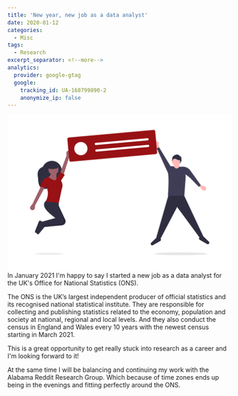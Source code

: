 ```yaml
---
title: 'New year, new job as a data analyst'
date: 2020-01-12
categories:
  - Misc
tags:
  - Research
excerpt_separator: <!--more-->
analytics:
  provider: google-gtag
  google:
    tracking_id: UA-168799890-2
    anonymize_ip: false
---
```

![](/assets/images/undraw_announcement.png)
In January 2021 I'm happy to say I started a new job as a data analyst for the UK's Office for National Statistics (ONS).

The ONS is the UK’s largest independent producer of official statistics and its recognised national statistical institute. They are responsible for collecting and publishing statistics related to the economy, population and society at national, regional and local levels. And they also conduct the census in England and Wales every 10 years with the newest census starting in March 2021.

This is a great opportunity to get really stuck into research as a career and I'm looking forward to it!

At the same time I will be balancing and continuing my work with the Alabama Reddit Research Group. Which because of time zones ends up being in the evenings and fitting perfectly around the ONS.
